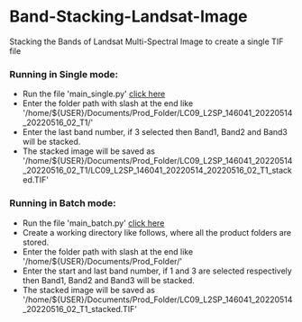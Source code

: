 # Band-Stacking-Landsat-Image
Stacking the Bands of Landsat Multi-Spectral Image to create a single TIF file

### Running in Single mode:
- Run the file 'main_single.py' [click here](main_single.py)
- Enter the folder path with slash at the end like '/home/${USER}/Documents/Prod_Folder/LC09_L2SP_146041_20220514_20220516_02_T1/'
- Enter the last band number, if 3 selected then Band1, Band2 and Band3 will be stacked.
- The stacked image will be saved as '/home/${USER}/Documents/Prod_Folder/LC09_L2SP_146041_20220514_20220516_02_T1/LC09_L2SP_146041_20220514_20220516_02_T1_stacked.TIF'


### Running in Batch mode:
- Run the file 'main_batch.py' [click here](main_batch.py)
- Create a working directory like follows, where all the product folders are stored.
- Enter the folder path with slash at the end like '/home/${USER}/Documents/Prod_Folder/'
- Enter the start and last band number, if 1 and 3 are selected respectively then Band1, Band2 and Band3 will be stacked.
- The stacked image will be saved as '/home/${USER}/Documents/Prod_Folder/LC09_L2SP_146041_20220514_20220516_02_T1_stacked.TIF'